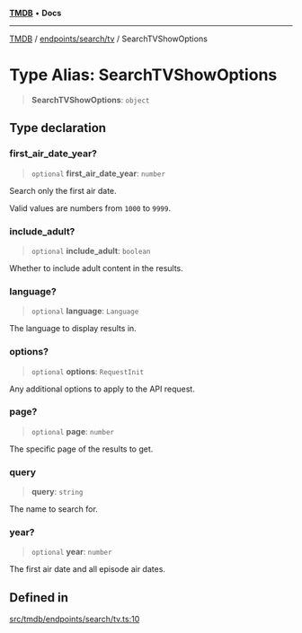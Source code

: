 [**TMDB**](../../../../README.md) • **Docs**

***

[TMDB](../../../../README.md) / [endpoints/search/tv](../README.md) / SearchTVShowOptions

# Type Alias: SearchTVShowOptions

> **SearchTVShowOptions**: `object`

## Type declaration

### first\_air\_date\_year?

> `optional` **first\_air\_date\_year**: `number`

Search only the first air date.

Valid values are numbers from `1000` to `9999`.

### include\_adult?

> `optional` **include\_adult**: `boolean`

Whether to include adult content in the results.

### language?

> `optional` **language**: `Language`

The language to display results in.

### options?

> `optional` **options**: `RequestInit`

Any additional options to apply to the API request.

### page?

> `optional` **page**: `number`

The specific page of the results to get.

### query

> **query**: `string`

The name to search for.

### year?

> `optional` **year**: `number`

The first air date and all episode air dates.

## Defined in

[src/tmdb/endpoints/search/tv.ts:10](https://github.com/Norviah/media-hub/blob/d809718af017974e095f312fcfa8bfdf58d3e3e5/src/tmdb/endpoints/search/tv.ts#L10)
